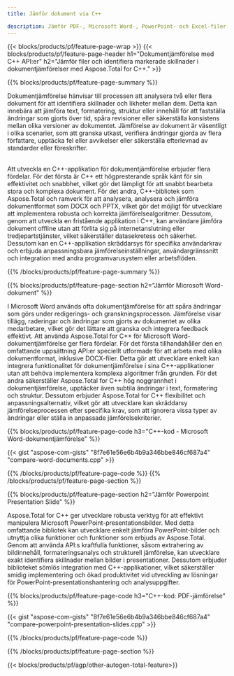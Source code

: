 ```yaml
---
title: Jämför dokument via C++ 

description: Jämför PDF-, Microsoft Word-, PowerPoint- och Excel-filer via din C++-applikation. Få de markerade jämförelseresultaten.
---
```


{{< blocks/products/pf/feature-page-wrap >}}
{{< blocks/products/pf/feature-page-header h1="Dokumentjämförelse med C++ API:er" h2="Jämför filer och identifiera markerade skillnader i dokumentjämförelser med Aspose.Total for C++." >}}

{{% blocks/products/pf/feature-page-summary %}}

Dokumentjämförelse hänvisar till processen att analysera två eller flera dokument för att identifiera skillnader och likheter mellan dem. Detta kan innebära att jämföra text, formatering, struktur eller innehåll för att fastställa ändringar som gjorts över tid, spåra revisioner eller säkerställa konsistens mellan olika versioner av dokumentet. Jämförelse av dokument är väsentligt i olika scenarier, som att granska utkast, verifiera ändringar gjorda av flera författare, upptäcka fel eller avvikelser eller säkerställa efterlevnad av standarder eller föreskrifter.<br /><br />

Att utveckla en C++-applikation för dokumentjämförelse erbjuder flera fördelar. För det första är C++ ett högpresterande språk känt för sin effektivitet och snabbhet, vilket gör det lämpligt för att snabbt bearbeta stora och komplexa dokument. För det andra, C++-bibliotek som Aspose.Total och ramverk för att analysera, analysera och jämföra dokumentformat som DOCX och PPTX, vilket gör det möjligt för utvecklare att implementera robusta och korrekta jämförelsealgoritmer. Dessutom, genom att utveckla en fristående applikation i C++, kan användare jämföra dokument offline utan att förlita sig på internetanslutning eller tredjepartstjänster, vilket säkerställer datasekretess och säkerhet. Dessutom kan en C++-applikation skräddarsys för specifika användarkrav och erbjuda anpassningsbara jämförelseinställningar, användargränssnitt och integration med andra programvarusystem eller arbetsflöden.

{{% /blocks/products/pf/feature-page-summary  %}}

{{% blocks/products/pf/feature-page-section  h2="Jämför Microsoft Word-dokument" %}}

I Microsoft Word används ofta dokumentjämförelse för att spåra ändringar som görs under redigerings- och granskningsprocessen. Jämförelse visar tillägg, raderingar och ändringar som gjorts av dokumentet av olika medarbetare, vilket gör det lättare att granska och integrera feedback effektivt. Att använda Aspose.Total for C++ för Microsoft Word-dokumentjämförelse ger flera fördelar. För det första tillhandahåller den en omfattande uppsättning API:er speciellt utformade för att arbeta med olika dokumentformat, inklusive DOCX-filer. Detta gör att utvecklare enkelt kan integrera funktionalitet för dokumentjämförelse i sina C++-applikationer utan att behöva implementera komplexa algoritmer från grunden. För det andra säkerställer Aspose.Total for C++ hög noggrannhet i dokumentjämförelse, upptäcker även subtila ändringar i text, formatering och struktur. Dessutom erbjuder Aspose.Total for C++ flexibilitet och anpassningsalternativ, vilket gör att utvecklare kan skräddarsy jämförelseprocessen efter specifika krav, som att ignorera vissa typer av ändringar eller ställa in anpassade jämförelsekriterier. 

{{% blocks/products/pf/feature-page-code h3="C++-kod - Microsoft Word-dokumentjämförelse" %}}

{{< gist "aspose-com-gists" "8f7e61e56e6b4b9a346bbe846cf687a4" "compare-word-documents.cpp" >}}

{{% /blocks/products/pf/feature-page-code  %}}
{{% /blocks/products/pf/feature-page-section %}}

{{% blocks/products/pf/feature-page-section  h2="Jämför Powerpoint Presentation Slide" %}}

Aspose.Total for C++ ger utvecklare robusta verktyg för att effektivt manipulera Microsoft PowerPoint-presentationsbilder. Med detta omfattande bibliotek kan utvecklare enkelt jämföra PowerPoint-bilder och utnyttja olika funktioner och funktioner som erbjuds av Aspose.Total. Genom att använda API:s kraftfulla funktioner, såsom extrahering av bildinnehåll, formateringsanalys och strukturell jämförelse, kan utvecklare exakt identifiera skillnader mellan bilder i presentationer. Dessutom erbjuder biblioteket sömlös integration med C++-applikationer, vilket säkerställer smidig implementering och ökad produktivitet vid utveckling av lösningar för PowerPoint-presentationshantering och analysuppgifter.

{{% blocks/products/pf/feature-page-code h3="C++-kod: PDF-jämförelse" %}}

{{< gist "aspose-com-gists" "8f7e61e56e6b4b9a346bbe846cf687a4" "compare-powerpoint-presentation-slides.cpp" >}}

{{% /blocks/products/pf/feature-page-code  %}}

{{% /blocks/products/pf/feature-page-section %}}

{{< blocks/products/pf/agp/other-autogen-total-feature>}}